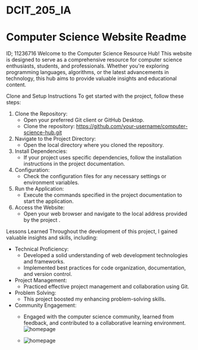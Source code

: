 # DCIT_205_IA
# Computer Science Website Readme
ID; 11236716
Welcome to the Computer Science Resource Hub! This website is designed to serve as a comprehensive resource for computer science enthusiasts, students, and professionals. Whether you're exploring programming languages, algorithms, or the latest advancements in technology, this hub aims to provide valuable insights and educational content.

 Clone and Setup Instructions
To get started with the project, follow these steps:
1. Clone the Repository:
   - Open your preferred Git client or GitHub Desktop.
   - Clone the repository: https://github.com/your-username/computer-science-hub.git
2. Navigate to the Project Directory:
   - Open the local directory where you cloned the repository.
3. Install Dependencies:
   - If your project uses specific dependencies, follow the installation instructions in the project documentation.
4. Configuration:
   - Check the configuration files for any necessary settings or environment variables.
5. Run the Application:
   - Execute the commands specified in the project documentation to start the application.
6. Access the Website:
   - Open your web browser and navigate to the local address provided by the project .

Lessons Learned
Throughout the development of this project, I gained valuable insights and skills, including:

- Technical Proficiency:
  - Developed a solid understanding of web development technologies and frameworks.
  - Implemented best practices for code organization, documentation, and version control.
- Project Management:
  - Practiced effective project management and collaboration using Git.
- Problem Solving:
  - This project boosted my enhancing problem-solving skills.
- Community Engagement:
  - Engaged with the computer science community, learned from feedback, and contributed to a collaborative learning environment.
 ![homepage](https://github.com/Levinkrumah/11236716_DCIT205/assets/152205122/6068fbe0-3519-4bd3-85cc-dfd45904e461)

  - ![homepage](https://github.com/Levinkrumah/11236716_DCIT205/assets/152205122/b800c1ec-c855-4f99-8e2f-bfcbfe3053b5)


